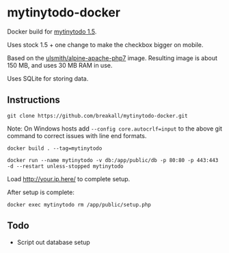 # mytinytodo-docker
Docker build for [mytinytodo 1.5](http://www.mytinytodo.net/).

Uses stock 1.5 + one change to make the checkbox bigger on mobile.

Based on the [ulsmith/alpine-apache-php7](https://hub.docker.com/r/ulsmith/alpine-apache-php7/) image. Resulting image is about 150 MB, and uses 30 MB RAM in use.

Uses SQLite for storing data.




## Instructions

``` git clone https://github.com/breakall/mytinytodo-docker.git ```

Note: On Windows hosts add ` --config core.autocrlf=input ` to the above git command to correct issues with line end formats.

``` docker build . --tag=mytinytodo ```

``` docker run --name mytinytodo -v db:/app/public/db -p 80:80 -p 443:443 -d --restart unless-stopped mytinytodo ```

Load http://your.ip.here/ to complete setup.

After setup is complete:

``` docker exec mytinytodo rm /app/public/setup.php ```

## Todo
* Script out database setup
